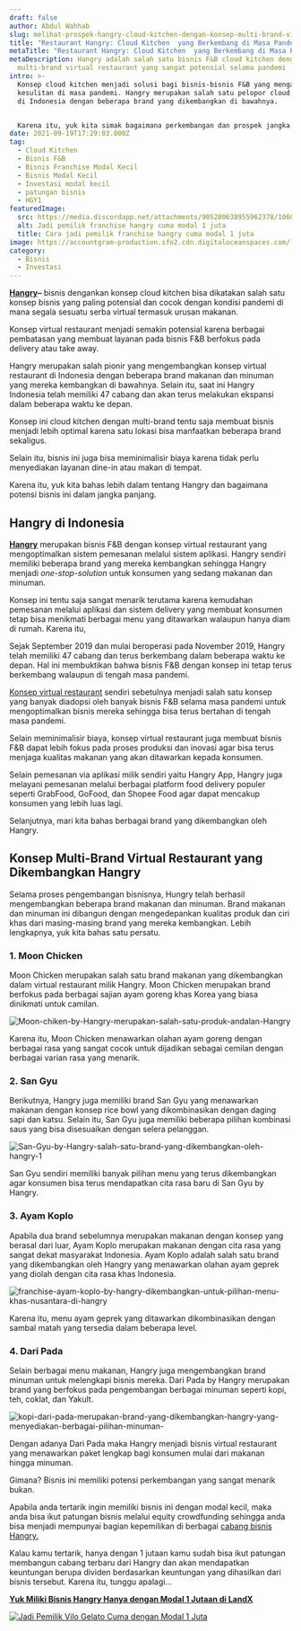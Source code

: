 ```yaml
---
draft: false
author: Abdul Wahhab
slug: melihat-prospek-hangry-cloud-kitchen-dengan-konsep-multi-brand-virtual-restaurant-yang-semakin-berkembang-di-masa-pandemi
title: "Restaurant Hangry: Cloud Kitchen  yang Berkembang di Masa Pandemi"
metaTitle: "Restaurant Hangry: Cloud Kitchen  yang Berkembang di Masa Pandemi"
metaDescription: Hangry adalah salah satu bisnis F&B cloud kitchen dengan konsep
  multi-brand virtual restaurant yang sangat potensial selama pandemi
intro: >-
  Konsep cloud kitchen menjadi solusi bagi bisnis-bisnis F&B yang mengalami
  kesulitan di masa pandemi. Hangry merupakan salah satu pelopor cloud kitchen
  di Indonesia dengan beberapa brand yang dikembangkan di bawahnya. 


  Karena itu, yuk kita simak bagaimana perkembangan dan prospek jangka panjang dari bisnis fnb satu ini...
date: 2021-09-19T17:29:03.000Z
tag:
  - Cloud Kitchen
  - Bisnis F&B
  - Bisnis Franchise Modal Kecil
  - Bisnis Modal Kecil
  - Investasi modal kecil
  - patungan bisnis
  - HGY1
featuredImage:
  src: https://media.discordapp.net/attachments/905280638955962378/1060405778932060220/Screenshot-2021-09-20-at-00-24-27-LandX-Investasi-Bisnis-dan-Properti-Semudah-Belanja-Online.png
  alt: Jadi pemilik franchise hangry cuma modal 1 juta
  title: Cara jadi pemilik franchise hangry cuma modal 1 juta
image: https://accountgram-production.sfo2.cdn.digitaloceanspaces.com/landx_ghost/2021/09/Screenshot-2021-09-20-at-00-24-27-LandX-Investasi-Bisnis-dan-Properti-Semudah-Belanja-Online.png
category:
  - Bisnis
  - Investasi
---
```

**[Hangry](https://landx.id/)–** bisnis dengankan konsep cloud kitchen bisa dikatakan salah satu konsep bisnis yang paling potensial dan cocok dengan kondisi pandemi di mana segala sesuatu serba virtual termasuk urusan makanan.

Konsep virtual restaurant menjadi semakin potensial karena berbagai pembatasan yang membuat layanan pada bisnis F&B berfokus pada delivery atau take away.

Hangry merupakan salah pionir yang mengembangkan konsep virtual restaurant di Indonesia dengan beberapa brand makanan dan minuman yang mereka kembangkan di bawahnya. Selain itu, saat ini Hangry Indonesia telah memiliki 47 cabang dan akan terus melakukan ekspansi dalam beberapa waktu ke depan.

Konsep ini cloud kitchen dengan multi-brand tentu saja membuat bisnis menjadi lebih optimal karena satu lokasi bisa manfaatkan beberapa brand sekaligus.

Selain itu, bisnis ini juga bisa meminimalisir biaya karena tidak perlu menyediakan layanan dine-in atau makan di tempat.

Karena itu, yuk kita bahas lebih dalam tentang Hangry dan bagaimana potensi bisnis ini dalam jangka panjang.

## **Hangry di Indonesia**

**[Hangry](https://landx.id/)**  merupakan bisnis F&B dengan konsep virtual restaurant yang mengoptimalkan sistem pemesanan melalui sistem aplikasi. Hangry sendiri memiliki beberapa brand yang mereka kembangkan sehingga Hangry menjadi *one-stop-solution* untuk konsumen yang sedang makanan dan minuman.

Konsep ini tentu saja sangat menarik terutama karena kemudahan pemesanan melalui aplikasi dan sistem delivery yang membuat konsumen tetap bisa menikmati berbagai menu yang ditawarkan walaupun hanya diam di rumah. Karena itu,

Sejak September 2019 dan mulai beroperasi pada November 2019, Hangry telah memiliki 47 cabang dan terus berkembang dalam beberapa waktu ke depan. Hal ini membuktikan bahwa bisnis F&B dengan konsep ini tetap terus berkembang walaupun di tengah masa pandemi.

[Konsep virtual restaurant](https://landx.id/) sendiri sebetulnya menjadi salah satu konsep yang banyak diadopsi oleh banyak bisnis F&B selama masa pandemi untuk mengoptimalkan bisnis mereka sehingga bisa terus bertahan di tengah masa pandemi.

Selain meminimalisir biaya, konsep virtual restaurant juga membuat bisnis F&B dapat lebih fokus pada proses produksi dan inovasi agar bisa terus menjaga kualitas makanan yang akan ditawarkan kepada konsumen.

Selain pemesanan via aplikasi milik sendiri yaitu Hangry App, Hangry juga melayani pemesanan melalui berbagai platform food delivery populer seperti GrabFood, GoFood, dan Shopee Food agar dapat mencakup konsumen yang lebih luas lagi.

Selanjutnya, mari kita bahas berbagai brand yang dikembangkan oleh Hangry.

## **Konsep Multi-Brand Virtual Restaurant yang Dikembangkan Hangry**

Selama proses pengembangan bisnisnya, Hungry telah berhasil mengembangkan beberapa brand makanan dan minuman. Brand makanan dan minuman ini dibangun dengan mengedepankan kualitas produk dan ciri khas dari masing-masing brand yang mereka kembangkan. Lebih lengkapnya, yuk kita bahas satu persatu.

### **1. Moon Chicken**

Moon Chicken merupakan salah satu brand makanan yang dikembangkan dalam virtual restaurant milik Hangry. Moon Chicken merupakan brand berfokus pada berbagai sajian ayam goreng khas Korea yang biasa dinikmati untuk camilan.

![Moon-chiken-by-Hangry-merupakan-salah-satu-produk-andalan-Hangry](https://accountgram-production.sfo2.cdn.digitaloceanspaces.com/landx_ghost/2021/09/Moon-chiken-by-Hangry-merupakan-salah-satu-produk-andalan-Hangry.png "Menu Hangry")

Karena itu, Moon Chicken menawarkan olahan ayam goreng dengan berbagai rasa yang sangat cocok untuk dijadikan sebagai cemilan dengan berbagai varian rasa yang menarik.

### **2. San Gyu**

Berikutnya, Hangry juga memiliki brand San Gyu yang menawarkan makanan dengan  konsep rice bowl yang dikombinasikan dengan daging sapi dan katsu. Selain itu, San Gyu juga memiliki beberapa pilihan kombinasi saus yang bisa disesuaikan dengan selera pelanggan.

![San-Gyu-by-Hangry-salah-satu-brand-yang-dikembangkan-oleh-hangry-1](https://accountgram-production.sfo2.cdn.digitaloceanspaces.com/landx_ghost/2021/09/San-Gyu-by-Hangry-salah-satu-brand-yang-dikembangkan-oleh-hangry-1.jpg "Menu Hangry")

San Gyu sendiri memiliki banyak pilihan menu yang terus dikembangkan agar konsumen bisa terus mendapatkan cita rasa baru di San Gyu by Hangry.

### **3. Ayam Koplo**

Apabila dua brand sebelumnya merupakan makanan dengan konsep yang berasal dari luar, Ayam Koplo merupakan makanan dengan cita rasa yang sangat dekat masyarakat Indonesia. Ayam Koplo adalah salah satu brand yang dikembangkan oleh Hangry yang menawarkan olahan ayam geprek yang diolah dengan cita rasa khas Indonesia.

![franchise-ayam-koplo-by-hangry-dikembangkan-untuk-pilihan-menu-khas-nusantara-di-hangry](https://accountgram-production.sfo2.cdn.digitaloceanspaces.com/landx_ghost/2021/09/franchise-ayam-koplo-by-hangry-dikembangkan-untuk-pilihan-menu-khas-nusantara-di-hangry.png "Ayam koplo by Hangry")

Karena itu, menu ayam geprek yang ditawarkan dikombinasikan dengan sambal matah yang tersedia dalam beberapa level.

### **4. Dari Pada**

Selain berbagai menu makanan, Hangry juga mengembangkan brand minuman untuk melengkapi bisnis mereka. Dari Pada by Hangry merupakan brand yang berfokus pada pengembangan berbagai minuman seperti kopi, teh, coklat, dan Yakult.

![kopi-dari-pada-merupakan-brand-yang-dikembangkan-hangry-yang-menyediakan-berbagai-pilihan-minuman-](https://accountgram-production.sfo2.cdn.digitaloceanspaces.com/landx_ghost/2021/09/kopi-dari-pada-merupakan-brand-yang-dikembangkan-hangry-yang-menyediakan-berbagai-pilihan-minuman-.png "Kopi daripada by hangry")

Dengan adanya Dari Pada maka Hangry menjadi bisnis virtual restaurant yang menawarkan paket lengkap bagi konsumen mulai dari makanan hingga minuman.

Gimana? Bisnis ini memiliki potensi perkembangan yang sangat menarik bukan.

Apabila anda tertarik ingin memiliki bisnis ini dengan modal kecil, maka anda bisa ikut patungan bisnis melalui equity crowdfunding sehingga anda bisa menjadi mempunyai bagian kepemilikan di berbagai [cabang bisnis Hangry.](https://landx.id/)

Kalau kamu tertarik, hanya dengan 1 jutaan kamu sudah bisa ikut patungan membangun cabang terbaru dari Hangry dan akan mendapatkan keuntungan berupa dividen berdasarkan keuntungan yang dihasilkan dari bisnis tersebut. Karena itu, tunggu apalagi…

**[Yuk Miliki Bisnis Hangry Hanya dengan Modal 1 Jutaan di LandX](https://landx.id/)**

[![Jadi Pemilik Vilo Gelato Cuma dengan Modal 1 Juta](https://media.discordapp.net/attachments/913743599844343808/939222534199582800/Jadi_pemilik_franchise_gelato_cuma_dengan_modal_1_juta.png)](https://landx.id/?utm_source=Blog&utm_medium=organic+keyword&utm_campaign=blog&utm_id=Blog)